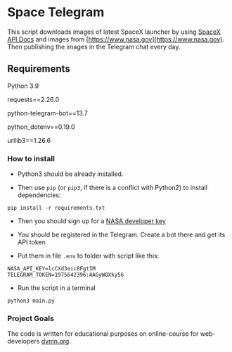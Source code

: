 # Space Telegram

This script downloads images of latest SpaceX launcher by using  [SpaceX API Docs](https://docs.spacexdata.com) and images from [https://www.nasa.gov](https://www.nasa.gov). Then publishing the images in the Telegram chat every day.

## Requirements

Python 3.9

requests==2.26.0

python-telegram-bot==13.7

python_dotenv==0.19.0

urllib3==1.26.6

### How to install

* Python3 should be already installed.

* Then use `pip` (or `pip3`, if there is a conflict with Python2) to install dependencies:
```
pip install -r requirements.txt
```
* Then you should sign up for a [NASA developer key](https://api.nasa.gov/#apod)

* You should be registered in the Telegram. Create a bot there and get its API token

* Put them in file `.env` to folder with script like this:
```
NASA_API_KEY=lcCXd3eic8FgtIM
TELEGRAM_TOKEN=1975642396:AAGyWOXky56
```
* Run the script in a terminal
```
python3 main.py
```

### Project Goals

The code is written for educational purposes on online-course for web-developers [dvmn.org](https://dvmn.org/).
